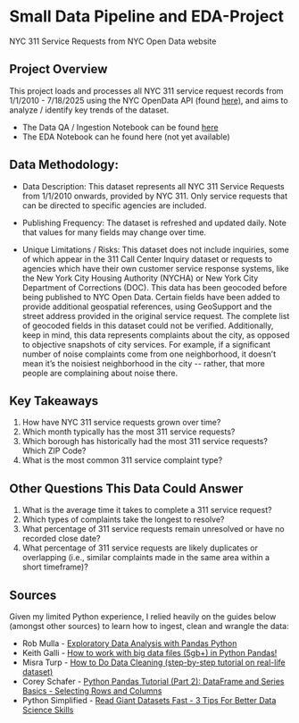 # Small Data Pipeline and EDA-Project
NYC 311 Service Requests from NYC Open Data website

## Project Overview
This project loads and processes all NYC 311 service request records from 1/1/2010 - 7/18/2025 using the NYC OpenData API (found [here)](https://data.cityofnewyork.us/Social-Services/311-Service-Requests-from-2010-to-Present/erm2-nwe9/about_data), and aims to analyze / identify key trends of the dataset. 

* The Data QA / Ingestion Notebook can be found [here](01_data_ingestion.ipynb)
* The EDA Notebook can he found here (not yet available)

## Data Methodology: 

* Data Description: This dataset represents all NYC 311 Service Requests from 1/1/2010 onwards, provided by NYC 311. Only service requests that can be directed to specific agencies are included.
  
* Publishing Frequency: The dataset is refreshed and updated daily. Note that values for many fields may change over time. 
  
* Unique Limitations / Risks: This dataset does not include inquiries, some of which appear in the 311 Call Center Inquiry dataset or requests to agencies which have their own customer service response systems, like the New York City Housing Authority (NYCHA) or New York City Department of Corrections (DOC). This data has been geocoded before being published to NYC Open Data. Certain fields have been added to provide additional geospatial references, using GeoSupport and the street address provided in the original service request.  The complete list of geocoded fields in this dataset could not be verified. Additionally, keep in mind, this data represents complaints about the city, as opposed to objective snapshots of city services. For example, if a significant number of noise complaints come from one neighborhood, it doesn’t mean it’s the noisiest neighborhood in the city -- rather, that more people are complaining about noise there.

## Key Takeaways 
1. How have NYC 311 service requests grown over time?
2. Which month typically has the most 311 service requests?
3. Which borough has historically had the most 311 service requests? Which ZIP Code?
4. What is the most common 311 service complaint type?

## Other Questions This Data Could Answer 
1. What is the average time it takes to complete a 311 service request?
2.  Which types of complaints take the longest to resolve?
3. What percentage of 311 service requests remain unresolved or have no recorded close date?
4. What percentage of 311 service requests are likely duplicates or overlapping (i.e., similar complaints made in the same area within a short timeframe)?

## Sources
Given my limited Python experience, I relied heavily on the guides below (amongst other sources) to learn how to ingest, clean and wrangle the data:
* Rob Mulla - [Exploratory Data Analysis with Pandas Python](https://www.youtube.com/watch?v=xi0vhXFPegw&t=1279s)
* Keith Galli - [How to work with big data files (5gb+) in Python Pandas!](https://www.youtube.com/watch?v=l34l-90UF7U&t=136s)
* Misra Turp - [How to Do Data Cleaning (step-by-step tutorial on real-life dataset)](https://www.youtube.com/watch?v=qxpKCBV60U4&t=532s)
* Corey Schafer - [Python Pandas Tutorial (Part 2): DataFrame and Series Basics - Selecting Rows and Columns](https://www.youtube.com/watch?v=zmdjNSmRXF4&t=799s)
* Python Simplified - [Read Giant Datasets Fast - 3 Tips For Better Data Science Skills](https://www.youtube.com/watch?v=x2DxiL8WOmc&t=640s)






